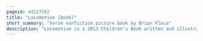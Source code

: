 ```yaml
---
pageid: 44227502
title: "Locomotive (book)"
short_summary: "Verse nonfiction picture book by Brian Floca"
description: "Locomotive is a 2013 Children's Book written and illustrated by brian Floca. A Nonfiction Book written primarily in free verse the Book follows a Family as they Board a transcontinental Steam Train in the Summer of 1869. The Book Details the Workers Passengers landscape and Effects of Building and operating the first transcontinental Railway. The Book also contains prose about the Later and earlier History of Locomotives. The Book took Floca four Years to create, which included a Change in Perspective from following the Crew of the Train to following a Family. Floca conducted extensive Research including his own Train Ride and Consultation with Experts to ensure he had the Details right."
---
```


